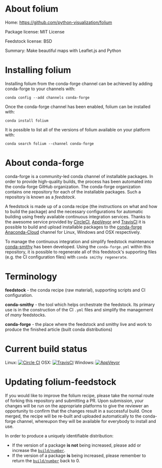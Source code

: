 About folium
============

Home: https://github.com/python-visualization/folium

Package license: MIT License

Feedstock license: BSD

Summary: Make beautiful maps with Leaflet.js and Python



Installing folium
=================

Installing folium from the conda-forge channel can be achieved by adding conda-forge to your channels with:

```
conda config --add channels conda-forge
```

Once the conda-forge channel has been enabled, folium can be installed with:

```
conda install folium
```

It is possible to list all of the versions of folium available on your platform with:

```
conda search folium --channel conda-forge
```


About conda-forge
=================

conda-forge is a community-led conda channel of installable packages.
In order to provide high-quality builds, the process has been automated into the
conda-forge GitHub organization. The conda-forge organization contains one repository 
for each of the installable packages. Such a repository is known as a *feedstock*.

A feedstock is made up of a conda recipe (the instructions on what and how to build
the package) and the necessary configurations for automatic building using freely
available continuous integration services. Thanks to the awesome service provided by
[CircleCI](https://circleci.com/), [AppVeyor](http://www.appveyor.com/)
and [TravisCI](https://travis-ci.org/) it is possible to build and upload installable
packages to the [conda-forge](https://anaconda.org/conda-forge)
[Anaconda-Cloud](http://docs.anaconda.org/) channel for Linux, Windows and OSX respectively.

To manage the continuous integration and simplify feedstock maintenance
[conda-smithy](http://github.com/conda-forge/conda-smithy) has been developed.
Using the ``conda-forge.yml`` within this repository, it is possible to regenerate all of
this feedstock's supporting files (e.g. the CI configuration files) with ``conda smithy regenerate``.


Terminology
===========

**feedstock** - the conda recipe (raw material), supporting scripts and CI configuration.

**conda-smithy** - the tool which helps orchestrate the feedstock.
                   Its primary use is in the construction of the CI ``.yml`` files
                   and simplify the management of *many* feedstocks.

**conda-forge** - the place where the feedstock and smithy live and work to
                  produce the finished article (built conda distributions)

Current build status
====================
Linux: [![Circle CI](https://circleci.com/gh/conda-forge/folium-feedstock.svg?style=svg)](https://circleci.com/gh/conda-forge/folium-feedstock)
OSX: [![TravisCI](https://travis-ci.org/conda-forge/folium-feedstock.svg?branch=master)](https://travis-ci.org/conda-forge/folium-feedstock) 
Windows: [![AppVeyor](https://ci.appveyor.com/api/projects/status/github/conda-forge/folium-feedstock?svg=True)](https://ci.appveyor.com/project/conda-forge/folium-feedstock/branch/master)


Updating folium-feedstock
=========================

If you would like to improve the folium recipe, please take the normal
route of forking this repository and submitting a PR. Upon submission, your changes will
be run on the appropriate platforms to give the reviewer an opportunity to confirm that the
changes result in a successful build. Once merged, the recipe will be re-built and uploaded
automatically to the conda-forge channel, whereupon they will be available for everybody to
install and use.

In order to produce a uniquely identifiable distribution:
 * If the version of a package **is not** being increased, please add or increase
   the [``build/number``](http://conda.pydata.org/docs/building/meta-yaml.html#build-number-and-string). 
 * If the version of a package **is** being increased, please remember to return
   the [``build/number``](http://conda.pydata.org/docs/building/meta-yaml.html#build-number-and-string)
   back to 0.

